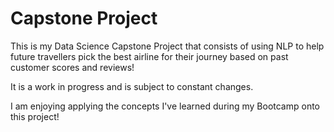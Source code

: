 # Capstone Project

This is my Data Science Capstone Project that consists of using NLP to help future travellers pick the best airline for their journey based on past customer scores and reviews!

It is a work in progress and is subject to constant changes.

I am enjoying applying the concepts I've learned during my Bootcamp onto this project!